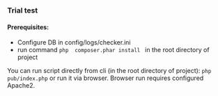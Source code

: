 ### Trial test

#### Prerequisites:

- Configure DB in config/logs/checker.ini
- run command ```php  composer.phar install ``` in the root directory of project

You can run script directly from cli (in the root directory of project): ```php pub/index.php``` or run it via browser.
Browser run requires configured Apache2.

